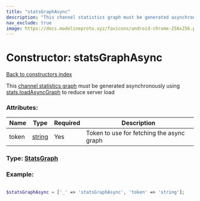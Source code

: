 ```yaml
---
title: "statsGraphAsync"
description: "This channel statistics graph must be generated asynchronously using stats.loadAsyncGraph to reduce server load"
nav_exclude: true
image: https://docs.madelineproto.xyz/favicons/android-chrome-256x256.png
---
```

# Constructor: statsGraphAsync  
[Back to constructors index](/API_docs/constructors/index.html)



This [channel statistics graph](https://core.telegram.org/api/stats) must be generated asynchronously using [stats.loadAsyncGraph](../methods/stats.loadAsyncGraph.html) to reduce server load

### Attributes:

| Name     |    Type       | Required | Description |
|----------|---------------|----------|-------------|
|token|[string](/API_docs/types/string.html) | Yes|Token to use for fetching the async graph|



### Type: [StatsGraph](/API_docs/types/StatsGraph.html)


### Example:

```php

$statsGraphAsync = ['_' => 'statsGraphAsync', 'token' => 'string'];
```  
